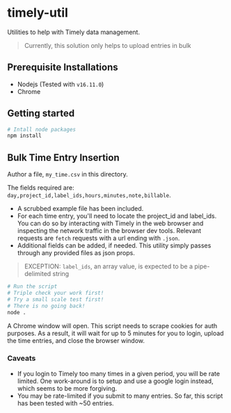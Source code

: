 # timely-util

Utilities to help with Timely data management.

> Currently, this solution only helps to upload entries in bulk

## Prerequisite Installations

* Nodejs (Tested with `v16.11.0`)
* Chrome

## Getting started

```sh
# Intall node packages
npm install
```

## Bulk Time Entry Insertion

Author a file, `my_time.csv` in this directory.

The fields required are: `day,project_id,label_ids,hours,minutes,note,billable`.

* A scrubbed example file has been included.
* For each time entry, you'll need to locate the project_id and label_ids.  You can
do so by interacting with Timely in the web browser and inspecting the network traffic
in the browser dev tools.  Relevant requests are `fetch` requests with a url ending
with `.json`.
* Additional fields can be added, if needed.  This utility simply passes through
any provided files as json props.
> EXCEPTION: `label_ids`, an array value, is expected to be a pipe-delimited string


```sh
# Run the script
# Triple check your work first!
# Try a small scale test first!
# There is no going back!
node .
```



A Chrome window will open.  This script needs to scrape cookies for auth purposes.
As a result, it will wait for up to 5 minutes for you to login, upload the time entries,
and close the browser window.

### Caveats

* If you login to Timely too many times in a given period, you will be rate limited. One
work-around is to setup and use a google login instead, which seems to be more forgiving.
* You may be rate-limited if you submit to many entries.  So far, this script has been tested with ~50 entries.